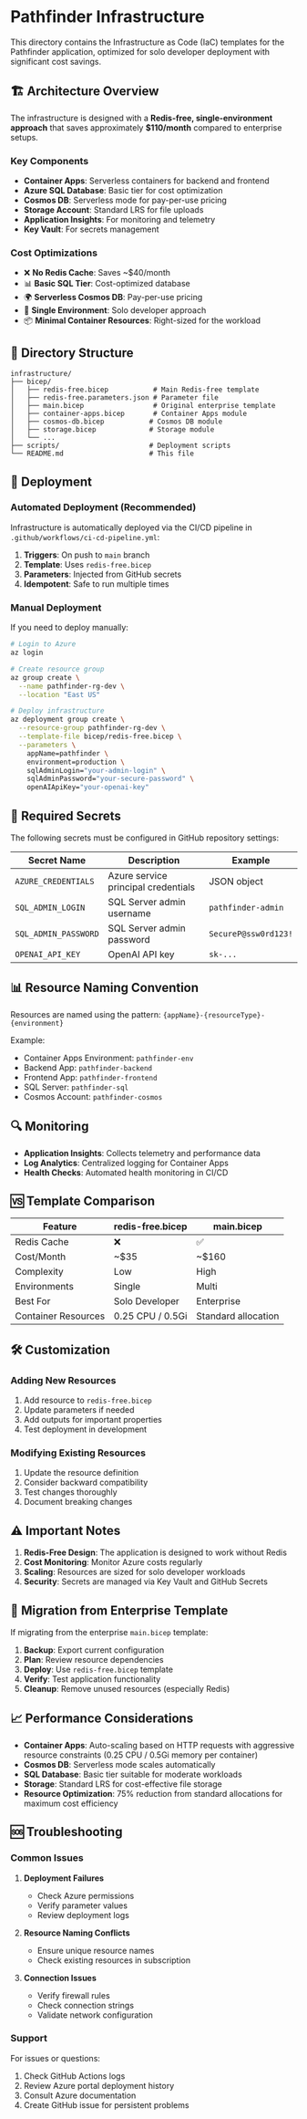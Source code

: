 # Pathfinder Infrastructure

This directory contains the Infrastructure as Code (IaC) templates for the Pathfinder application, optimized for solo developer deployment with significant cost savings.

## 🏗️ Architecture Overview

The infrastructure is designed with a **Redis-free, single-environment approach** that saves approximately **$110/month** compared to enterprise setups.

### Key Components

- **Container Apps**: Serverless containers for backend and frontend
- **Azure SQL Database**: Basic tier for cost optimization
- **Cosmos DB**: Serverless mode for pay-per-use pricing
- **Storage Account**: Standard LRS for file uploads
- **Application Insights**: For monitoring and telemetry
- **Key Vault**: For secrets management

### Cost Optimizations

- ❌ **No Redis Cache**: Saves ~$40/month
- 📊 **Basic SQL Tier**: Cost-optimized database
- 🌍 **Serverless Cosmos DB**: Pay-per-use pricing
- 🔧 **Single Environment**: Solo developer approach
- 📦 **Minimal Container Resources**: Right-sized for the workload

## 📁 Directory Structure

```
infrastructure/
├── bicep/
│   ├── redis-free.bicep           # Main Redis-free template
│   ├── redis-free.parameters.json # Parameter file
│   ├── main.bicep                 # Original enterprise template
│   ├── container-apps.bicep       # Container Apps module
│   ├── cosmos-db.bicep           # Cosmos DB module
│   ├── storage.bicep             # Storage module
│   └── ...
├── scripts/                      # Deployment scripts
└── README.md                     # This file
```

## 🚀 Deployment

### Automated Deployment (Recommended)

Infrastructure is automatically deployed via the CI/CD pipeline in `.github/workflows/ci-cd-pipeline.yml`:

1. **Triggers**: On push to `main` branch
2. **Template**: Uses `redis-free.bicep`
3. **Parameters**: Injected from GitHub secrets
4. **Idempotent**: Safe to run multiple times

### Manual Deployment

If you need to deploy manually:

```bash
# Login to Azure
az login

# Create resource group
az group create \
  --name pathfinder-rg-dev \
  --location "East US"

# Deploy infrastructure
az deployment group create \
  --resource-group pathfinder-rg-dev \
  --template-file bicep/redis-free.bicep \
  --parameters \
    appName=pathfinder \
    environment=production \
    sqlAdminLogin="your-admin-login" \
    sqlAdminPassword="your-secure-password" \
    openAIApiKey="your-openai-key"
```

## 🔧 Required Secrets

The following secrets must be configured in GitHub repository settings:

| Secret Name | Description | Example |
|-------------|-------------|---------|
| `AZURE_CREDENTIALS` | Azure service principal credentials | JSON object |
| `SQL_ADMIN_LOGIN` | SQL Server admin username | `pathfinder-admin` |
| `SQL_ADMIN_PASSWORD` | SQL Server admin password | `SecureP@ssw0rd123!` |
| `OPENAI_API_KEY` | OpenAI API key | `sk-...` |

## 📊 Resource Naming Convention

Resources are named using the pattern: `{appName}-{resourceType}-{environment}`

Example:
- Container Apps Environment: `pathfinder-env`
- Backend App: `pathfinder-backend`
- Frontend App: `pathfinder-frontend`
- SQL Server: `pathfinder-sql`
- Cosmos Account: `pathfinder-cosmos`

## 🔍 Monitoring

- **Application Insights**: Collects telemetry and performance data
- **Log Analytics**: Centralized logging for Container Apps
- **Health Checks**: Automated health monitoring in CI/CD

## 🆚 Template Comparison

| Feature | redis-free.bicep | main.bicep |
|---------|------------------|------------|
| Redis Cache | ❌ | ✅ |
| Cost/Month | ~$35 | ~$160 |
| Complexity | Low | High |
| Environments | Single | Multi |
| Best For | Solo Developer | Enterprise |
| Container Resources | 0.25 CPU / 0.5Gi | Standard allocation |

## 🛠️ Customization

### Adding New Resources

1. Add resource to `redis-free.bicep`
2. Update parameters if needed
3. Add outputs for important properties
4. Test deployment in development

### Modifying Existing Resources

1. Update the resource definition
2. Consider backward compatibility
3. Test changes thoroughly
4. Document breaking changes

## ⚠️ Important Notes

1. **Redis-Free Design**: The application is designed to work without Redis
2. **Cost Monitoring**: Monitor Azure costs regularly
3. **Scaling**: Resources are sized for solo developer workloads
4. **Security**: Secrets are managed via Key Vault and GitHub Secrets

## 🔄 Migration from Enterprise Template

If migrating from the enterprise `main.bicep` template:

1. **Backup**: Export current configuration
2. **Plan**: Review resource dependencies
3. **Deploy**: Use `redis-free.bicep` template
4. **Verify**: Test application functionality
5. **Cleanup**: Remove unused resources (especially Redis)

## 📈 Performance Considerations

- **Container Apps**: Auto-scaling based on HTTP requests with aggressive resource constraints (0.25 CPU / 0.5Gi memory per container)
- **Cosmos DB**: Serverless mode scales automatically
- **SQL Database**: Basic tier suitable for moderate workloads
- **Storage**: Standard LRS for cost-effective file storage
- **Resource Optimization**: 75% reduction from standard allocations for maximum cost efficiency

## 🆘 Troubleshooting

### Common Issues

1. **Deployment Failures**
   - Check Azure permissions
   - Verify parameter values
   - Review deployment logs

2. **Resource Naming Conflicts**
   - Ensure unique resource names
   - Check existing resources in subscription

3. **Connection Issues**
   - Verify firewall rules
   - Check connection strings
   - Validate network configuration

### Support

For issues or questions:
1. Check GitHub Actions logs
2. Review Azure portal deployment history
3. Consult Azure documentation
4. Create GitHub issue for persistent problems 